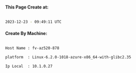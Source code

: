
   
#### This Page Create at:

```bash

2023-12-23 - 09:49:11 UTC

```

#### Create By Machine:

```bash

Host Name : fv-az520-878

platform  : Linux-6.2.0-1018-azure-x86_64-with-glibc2.35

Ip Local  : 10.1.0.27

```

